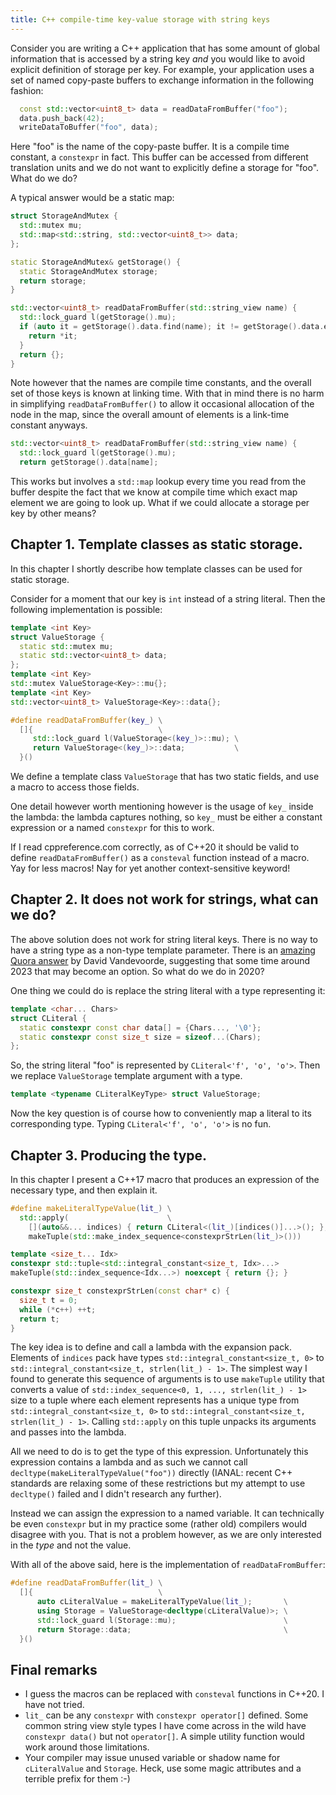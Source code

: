 ```yaml
---
title: C++ compile-time key-value storage with string keys
---
```


Consider you are writing a C++ application that has some amount of global information that is accessed by a string key
*and* you would like to avoid explicit definition of storage per key. For example, your application uses a set of
named copy-paste buffers to exchange information in the following fashion:

```c++
  const std::vector<uint8_t> data = readDataFromBuffer("foo");
  data.push_back(42);
  writeDataToBuffer("foo", data);
```

Here "foo" is the name of the copy-paste buffer. It is a compile time constant, a `constexpr` in fact. This buffer can
be accessed from different translation units and we do not want to explicitly define a storage for "foo". What do we do?

A typical answer would be a static map:

```c++
struct StorageAndMutex {
  std::mutex mu;
  std::map<std::string, std::vector<uint8_t>> data;
};

static StorageAndMutex& getStorage() {
  static StorageAndMutex storage;
  return storage;
}

std::vector<uint8_t> readDataFromBuffer(std::string_view name) {
  std::lock_guard l(getStorage().mu);
  if (auto it = getStorage().data.find(name); it != getStorage().data.end()) {
    return *it;
  }
  return {};
}
```

Note however that the names are compile time constants, and the overall set of those keys is known at linking time.
With that in mind there is no harm in simplifying `readDataFromBuffer()` to allow it occasional allocation of the 
node in the map, since the overall amount of elements is a link-time constant anyways.

```c++
std::vector<uint8_t> readDataFromBuffer(std::string_view name) {
  std::lock_guard l(getStorage().mu);
  return getStorage().data[name];
```

This works but involves a `std::map` lookup every time you read from the buffer despite the fact that we know at
compile time which exact map element we are going to look up. What if we could allocate a storage per key by other means?

## Chapter 1. Template classes as static storage.

In this chapter I shortly describe how template classes can be used for static storage.

Consider for a moment that our key is `int` instead of a string literal. Then the following implementation is possible:

```c++
template <int Key>
struct ValueStorage {
  static std::mutex mu;
  static std::vector<uint8_t> data;
};
template <int Key>
std::mutex ValueStorage<Key>::mu{};
template <int Key>
std::vector<uint8_t> ValueStorage<Key>::data{};

#define readDataFromBuffer(key_) \
  []{                            \
     std::lock_guard l(ValueStorage<(key_)>::mu); \
     return ValueStorage<(key_)>::data;           \
  }()
```

We define a template class `ValueStorage` that has two static fields, and use a macro to access those fields.

One detail however worth mentioning however is the usage of `key_` inside the lambda: the lambda captures nothing,
so `key_` must be either a constant expression or a named `constexpr` for this to work.

If I read cppreference.com correctly, as of C++20 it should be valid to define `readDataFromBuffer()` as a `consteval`
function instead of a macro. Yay for less macros! Nay for yet another context-sensitive keyword!

## Chapter 2. It does not work for strings, what can we do?

The above solution does not work for string literal keys. There is no way to have a string type as a non-type template
parameter. There is an [amazing Quora answer](https://www.quora.com/How-do-you-pass-a-string-literal-as-a-parameter-to-a-C-template-class) by David Vandevoorde,
suggesting that some time around 2023 that may become an option. So what do we do in 2020?

One thing we could do is replace the string literal with a type representing it:

```c++
template <char... Chars>
struct CLiteral {
  static constexpr const char data[] = {Chars..., '\0'};
  static constexpr const size_t size = sizeof...(Chars);
};
```

So, the string literal "foo" is represented by `CLiteral<'f', 'o', 'o'>`. Then we replace `ValueStorage` template argument with a type.

```c++
template <typename CLiteralKeyType> struct ValueStorage;
```

Now the key question is of course how to conveniently map a literal to its corresponding type. Typing `CLiteral<'f', 'o', 'o'>` is no fun.

## Chapter 3. Producing the type.

In this chapter I present a C++17 macro that produces an expression of the necessary type, and then explain it.

```c++
#define makeLiteralTypeValue(lit_) \
  std::apply(                      \
    [](auto&&... indices) { return CLiteral<(lit_)[indices()]...>(); }, \
    makeTuple(std::make_index_sequence<constexprStrLen(lit_)>()))

template <size_t... Idx>
constexpr std::tuple<std::integral_constant<size_t, Idx>...> 
makeTuple(std::index_sequence<Idx...>) noexcept { return {}; }

constexpr size_t constexprStrLen(const char* c) {
  size_t t = 0;
  while (*c++) ++t;
  return t;
}
```
    
The key idea is to define and call a lambda with the expansion pack. Elements of `indices` pack have types
`std::integral_constant<size_t, 0>` to `std::integral_constant<size_t, strlen(lit_) - 1>`. The simplest way
I found to generate this sequence of arguments is to use `makeTuple` utility that converts a value of 
`std::index_sequence<0, 1, ..., strlen(lit_) - 1>` size to a tuple where each element represents has a unique
type from `std::integral_constant<size_t, 0>` to `std::integral_constant<size_t, strlen(lit_) - 1>`. Calling
`std::apply` on this tuple unpacks its arguments and passes into the lambda.

All we need to do is to get the type of this expression. Unfortunately this expression contains a lambda and
as such we cannot call `decltype(makeLiteralTypeValue("foo"))` directly (IANAL: recent C++ standards are relaxing 
some of these restrictions but my attempt to use `decltype()` failed and I didn't research any further).

Instead we can assign the expression to a named variable. It can technically be even `constexpr` but in my practice
some (rather old) compilers would disagree with you. That is not a problem however, as we are only interested
in the *type* and not the value.

With all of the above said, here is the implementation of `readDataFromBuffer`:

```c++
#define readDataFromBuffer(lit_) \
  []{                            \
      auto cLiteralValue = makeLiteralTypeValue(lit_);       \
      using Storage = ValueStorage<decltype(cLiteralValue)>; \
      std::lock_guard l(Storage::mu);                        \
      return Storage::data;                                  \
  }()
```

## Final remarks

- I guess the macros can be replaced with `consteval` functions in C++20. I have not tried.
- `lit_` can be any `constexpr` with `constexpr operator[]` defined. Some common string view style types I have
  come across in the wild have `constexpr data()` but not `operator[]`. A simple utility function would work around
  those limitations.
- Your compiler may issue unused variable or shadow name for `cLiteralValue` and `Storage`. Heck, use some magic 
  attributes and a terrible prefix for them :-)
